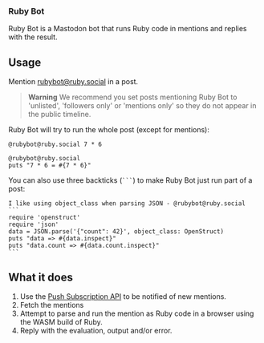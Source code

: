 ### Ruby Bot

Ruby Bot is a Mastodon bot that runs Ruby code in mentions and replies with the result.

## Usage

Mention [rubybot@ruby.social](https://ruby.social/@rubybot) in a post.

> **Warning**
> We recommend you set posts mentioning Ruby Bot to 'unlisted', 'followers only' or 'mentions only' so they do not appear in the public timeline.

Ruby Bot will try to run the whole post (except for mentions):

```
@rubybot@ruby.social 7 * 6
```

```
@rubybot@ruby.social 
puts "7 * 6 = #{7 * 6}"
```

You can also use three backticks (` ``` `) to make Ruby Bot just run part of a post:

````
I like using object_class when parsing JSON - @rubybot@ruby.social 
```
require 'openstruct'
require 'json'
data = JSON.parse('{"count": 42}', object_class: OpenStruct)
puts "data => #{data.inspect}"
puts "data.count => #{data.count.inspect}"
```
````

## What it does

1. Use the [Push Subscription API](https://docs.joinmastodon.org/methods/push/#create) to be notified of new mentions.
2. Fetch the mentions
3. Attempt to parse and run the mention as Ruby code in a browser using the WASM build of Ruby.
4. Reply with the evaluation, output and/or error.

